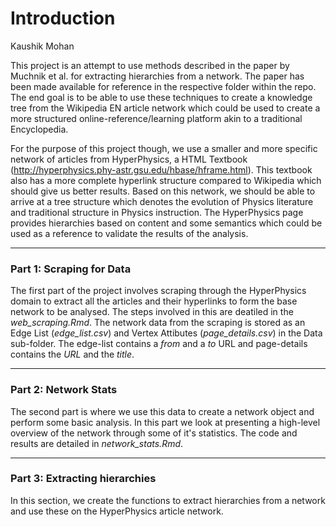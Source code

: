 Introduction
================
Kaushik Mohan

This project is an attempt to use methods described in the paper by Muchnik et al. for extracting hierarchies from a network. The paper has been made available for reference in the respective folder within the repo. The end goal is to be able to use these techniques to create a knowledge tree from the Wikipedia EN article network which could be used to create a more structured online-reference/learning platform akin to a traditional Encyclopedia.

For the purpose of this project though, we use a smaller and more specific network of articles from HyperPhysics, a HTML Textbook (<http://hyperphysics.phy-astr.gsu.edu/hbase/hframe.html>). This textbook also has a more complete hyperlink structure compared to Wikipedia which should give us better results. Based on this network, we should be able to arrive at a tree structure which denotes the evolution of Physics literature and traditional structure in Physics instruction. The HyperPhysics page provides hierarchies based on content and some semantics which could be used as a reference to validate the results of the analysis.

------------------------------------------------------------------------

### Part 1: Scraping for Data

The first part of the project involves scraping through the HyperPhysics domain to extract all the articles and their hyperlinks to form the base network to be analysed. The steps involved in this are deatiled in the *web\_scraping.Rmd*. The network data from the scraping is stored as an Edge List (*edge\_list.csv*) and Vertex Attibutes (*page\_details.csv*) in the Data sub-folder. The edge-list contains a *from* and a *to* URL and page-details contains the *URL* and the *title*.

------------------------------------------------------------------------

### Part 2: Network Stats

The second part is where we use this data to create a network object and perform some basic analysis. In this part we look at presenting a high-level overview of the network through some of it's statistics. The code and results are detailed in *network\_stats.Rmd*.

------------------------------------------------------------------------

### Part 3: Extracting hierarchies

In this section, we create the functions to extract hierarchies from a network and use these on the HyperPhysics article network.
